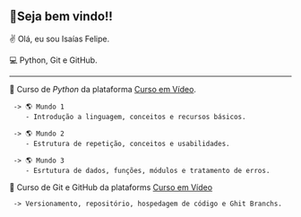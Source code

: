 ## 🎉Seja bem vindo!!
✌️ Olá, eu sou Isaías Felipe.

💻 Python, Git e GitHub.

---------------------------------
💾 Curso de *Python* da plataforma [Curso em Vídeo](https://www.cursoemvideo.com/).

     -> 🌎 Mundo 1
        - Introdução a linguagem, conceitos e recursos básicos.
  
     -> 🌎 Mundo 2
        - Estrutura de repetição, conceitos e usabilidades.
  
     -> 🌎 Mundo 3
        - Esrtutura de dados, funções, módulos e tratamento de erros.

💾 Curso de Git e GitHub da plataforms [Curso em Vídeo](https://www.cursoemvideo.com/)

     -> Versionamento, repositório, hospedagem de código e Ghit Branchs.
